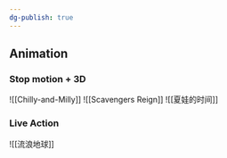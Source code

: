 ```yaml
---
dg-publish: true
---
```


## Animation

### Stop motion + 3D
![[Chilly-and-Milly]] 
![[Scavengers Reign]]
![[夏娃的时间]]

### Live Action
![[流浪地球]]